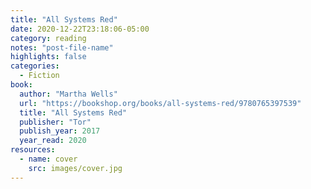 ```yaml
---
title: "All Systems Red"
date: 2020-12-22T23:18:06-05:00
category: reading
notes: "post-file-name"
highlights: false
categories:
  - Fiction
book:
  author: "Martha Wells"
  url: "https://bookshop.org/books/all-systems-red/9780765397539"
  title: "All Systems Red"
  publisher: "Tor"
  publish_year: 2017
  year_read: 2020
resources:
  - name: cover
    src: images/cover.jpg
---
```


